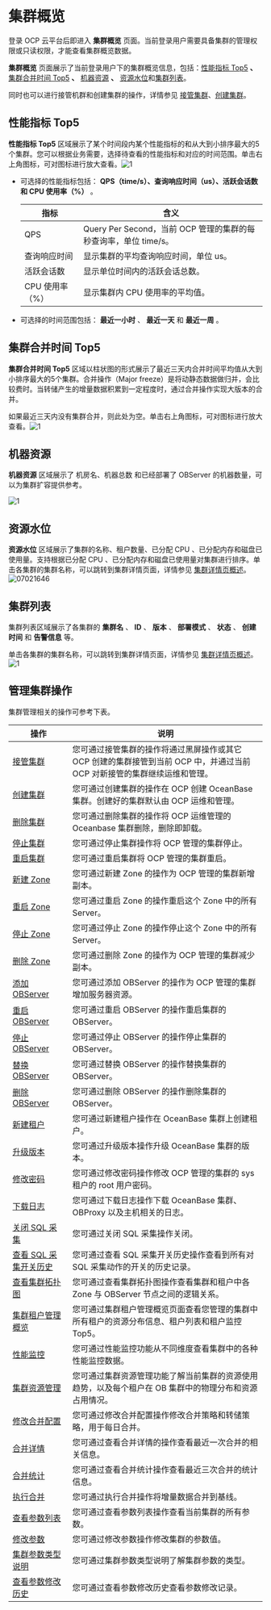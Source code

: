 集群概览 
=========================

登录 OCP 云平台后即进入 **集群概览** 页面。当前登录用户需要具备集群的管理权限或只读权限，才能查看集群概览数据。

**集群概览** 页面展示了当前登录用户下的集群概览信息，包括：[性能指标 Top5](#section-ysv-bii-b69) **、** [集群合并时间 Top5](#section-mj2-til-pil) **、** [机器资源](#section-adb-zhx-jh3) **、** [资源水位](#section-lh7-fra-vlp)和[集群列表](#section-w22-m07-9a4)。

同时也可以进行接管机群和创建集群的操作，详情参见 [接管集群](../../4.manage-clusters/3.basic-operations/1.takeover-cluster.md)、[创建集群](../../4.manage-clusters/3.basic-operations/2.create-a-cluster.md)。

**性能指标 Top5** 
----------------------------------

**性能指标 Top5** 区域展示了某个时间段内某个性能指标的和从大到小排序最大的5个集群。您可以根据业务需要，选择待查看的性能指标和对应的时间范围。单击右上角图标，可对图标进行放大查看。![1](https://help-static-aliyun-doc.aliyuncs.com/assets/img/zh-CN/2965260261/p264657.png)



* 可选择的性能指标包括： **QPS（time/s）、查询响应时间（us）、活跃会话数 和 CPU 使用率（%）** 。

  

  |     指标     |                       含义                       |
  |------------|------------------------------------------------|
  | QPS        | Query Per Second，当前 OCP 管理的集群的每秒查询率，单位 time/s。 |
  | 查询响应时间     | 显示集群的平均查询响应时间，单位 us。                           |
  | 活跃会话数      | 显示单位时间内的活跃会话总数。                                |
  | CPU 使用率（%） | 显示集群内 CPU 使用率的平均值。                             |

  

* 可选择的时间范围包括： **最近一小时** 、 **最近一天** 和 **最近一周** 。

  




**集群合并时间 Top5** 
------------------------------------

**集群合并时间 Top5** 区域以柱状图的形式展示了最近三天内合并时间平均值从大到小排序最大的5个集群。合并操作（Major freeze）是将动静态数据做归并，会比较费时。当转储产生的增量数据积累到一定程度时，通过合并操作实现大版本的合并。

如果最近三天内没有集群合并，则此处为空。单击右上角图标，可对图标进行放大查看。![1](https://help-static-aliyun-doc.aliyuncs.com/assets/img/zh-CN/2965260261/p264757.png)

**机器资源** 
-----------------------------

**机器资源** 区域展示了 机房名、机器总数 和已经部署了 OBServer 的机器数量，可以为集群扩容提供参考。

![1](https://help-static-aliyun-doc.aliyuncs.com/assets/img/zh-CN/2965260261/p264760.png)

**资源水位** 
-----------------------------

**资源水位** 区域展示了集群的名称、租户数量、已分配 CPU 、已分配内存和磁盘已使用量。支持根据已分配 CPU 、已分配内存和磁盘已使用量对集群进行排序。单击各集群的集群名称，可以跳转到集群详情页面，详情参见 [集群详情页概述](../1.cluster-features/3.cluster-overview.md)。![07021646](https://help-static-aliyun-doc.aliyuncs.com/assets/img/zh-CN/6765745261/p291083.png)

**集群列表** 
-----------------------------

集群列表区域展示了各集群的 **集群名** 、 **ID** 、 **版本** 、 **部署模式** 、 **状态** 、 **创建时间** 和 **告警信息** 等。

单击各集群的集群名称，可以跳转到集群详情页面，详情参见 [集群详情页概述](../1.cluster-features/3.cluster-overview.md)。![1](https://help-static-aliyun-doc.aliyuncs.com/assets/img/zh-CN/2965260261/p264775.png)

管理集群操作 
---------------------------

集群管理相关的操作可参考下表。


|                              操作                              |                                  说明                                  |
|--------------------------------------------------------------|----------------------------------------------------------------------|
| [接管集群](../../4.manage-clusters/3.basic-operations/1.takeover-cluster.md)          | 您可通过接管集群的操作将通过黑屏操作或其它 OCP 创建的集群接管到当前 OCP 中，并通过当前 OCP 对新接管的集群继续运维和管理。 |
| [创建集群](../../4.manage-clusters/3.basic-operations/2.create-a-cluster.md)          | 您可通过创建集群的操作在 OCP 创建 OceanBase 集群。创建好的集群默认由 OCP 运维和管理。                |
| [删除集群](../../4.manage-clusters/3.basic-operations/3.delete-a-cluster.md)          | 您可通过删除集群的操作将 OCP 运维管理的 Oceanbase 集群删除，删除即卸载。                         |
| [停止集群](t1954599.html#topic-1954599)          | 您可通过停止集群操作将 OCP 管理的集群停止。                                             |
| [重启集群](../../4.manage-clusters/3.basic-operations/6.restart-a-cluster.md)          | 您可通过重启集群将 OCP 管理的集群重启。                                               |
| [新建 Zone](t1954607.html#topic-1954607)       | 您可通过新建 Zone 的操作为 OCP 管理的集群新增副本。                                      |
| [重启 Zone](t2070718.html#topic-2070718)       | 您可通过重启 Zone 的操作重启这个 Zone 中的所有 Server。                                |
| [停止 Zone](t2070719.html#topic-2070719)       | 您可通过停止 Zone 的操作停止这个 Zone 中的所有 Server。                                |
| [删除 Zone](t2070720.html#topic-2070720)       | 您可通过删除 Zone 的操作为 OCP 管理的集群减少副本。                                      |
| [添加 OBServer](t2009277.html#topic-2009277)   | 您可通过添加 OBServer 的操作为 OCP 管理的集群增加服务器资源。                               |
| [重启 OBServer](t2070722.html#topic-2070722)   | 您可通过重启 OBServer 的操作重启集群的 OBServer。                                   |
| [停止 OBServer](t2070723.html#topic-2070723)   | 您可通过停止 OBServer 的操作停止集群的 OBServer。                                   |
| [替换 OBServer](t2070725.html#topic-2070725)   | 您可通过替换 OBServer 的操作替换集群的 OBServer。                                   |
| [删除 OBServer](t2070726.html#topic-2070726)   | 您可通过删除 OBServer 的操作删除集群的 OBServer。                                   |
| [新建租户](t1954645.html#topic-1954645)          | 您可通过新建租户操作在 OceanBase 集群上创建租户。                                       |
| [升级版本](t1954591.html#topic-1954591)          | 您可通过升级版本操作升级 OceanBase 集群的版本。                                        |
| [修改密码](t1954594.html#topic-1954594)          | 您可通过修改密码操作修改 OCP 管理的集群的 sys 租户的 root 用户密码。                           |
| [下载日志](../../4.manage-clusters/3.basic-operations/15.download-log.md)          | 您可通过下载日志操作下载 OceanBase 集群、OBProxy 以及主机相关的日志。                         |
| [关闭 SQL 采集](t2070745.html#topic-2070745)     | 您可通过关闭 SQL 采集操作关闭。                                                   |
| [查看 SQL 采集开关历史](t2070747.html#topic-2070747) | 您可通过查看 SQL 采集开关历史操作查看到所有对 SQL 采集动作的开关的历史记录。                          |
| [查看集群拓扑图](t2009257.html#topic-2009257)       | 您可通过查看集群拓扑图操作查看集群和租户中各 Zone 与 OBServer 节点之间的逻辑关系。                    |
| [集群租户管理概览](t2009259.html#topic-2009259)      | 您可通过集群租户管理概览页面查看您管理的集群中所有租户的资源分布信息、租户列表和租户监控 Top5。                   |
| [性能监控](t1954657.html#topic-2639329)          | 您可通过性能监控功能从不同维度查看集群中的各种性能监控数据。                                       |
| [集群资源管理](../../4.manage-clusters/10.cluster-resource-management.md)        | 您可通过集群资源管理功能了解当前集群的资源使用趋势，以及每个租户在 OB 集群中的物理分布和资源占用情况。                |
| [修改合并配置](t1954668.html#topic-1954668)        | 您可通过修改合并配置操作修改合并策略和转储策略，用于每日合并。                                      |
| [合并详情](t1954661.html#topic-1954661)          | 您可通过查看合并详情的操作查看最近一次合并的相关信息。                                          |
| [合并统计](t1954665.html#topic-1954665)          | 您可通过查看合并统计操作查看最近三次合并的统计信息。                                           |
| [执行合并](t1954667.html#topic-2639345)          | 您可通过执行合并操作将增量数据合并到基线。                                                |
| [查看参数列表](t1954673.html#topic-1954673)        | 您可通过查看参数列表操作查看当前集群的所有参数。                                             |
| [修改参数](t1954676.html#topic-1954676)          | 您可通过修改参数操作修改集群的参数值。                                                  |
| [集群参数类型说明](../../4.manage-clusters/12.parameters/5.cluster-parameter-type.md)      | 您可通过集群参数类型说明了解集群参数的类型。                                               |
| [查看参数修改历史](t1954680.html#topic-1954680)      | 您可通过查看参数修改历史查看参数修改记录。                                                |


